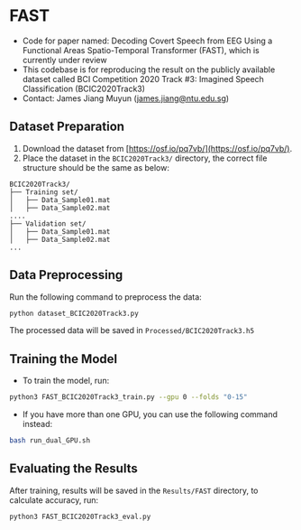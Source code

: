 # FAST
- Code for paper named: Decoding Covert Speech from EEG Using a Functional Areas Spatio-Temporal Transformer (FAST), which is currently under review
- This codebase is for reproducing the result on the publicly available dataset called BCI Competition 2020 Track #3: Imagined Speech Classification (BCIC2020Track3)
- Contact: James Jiang Muyun (james.jiang@ntu.edu.sg)

## Dataset Preparation
1. Download the dataset from [https://osf.io/pq7vb/](https://osf.io/pq7vb/).
2. Place the dataset in the `BCIC2020Track3/` directory, the correct file structure should be the same as below:
```
BCIC2020Track3/
├── Training set/
│   ├── Data_Sample01.mat
│   ├── Data_Sample02.mat
....
├── Validation set/
│   ├── Data_Sample01.mat
│   ├── Data_Sample02.mat
...
```

## Data Preprocessing
Run the following command to preprocess the data:
```bash
python dataset_BCIC2020Track3.py
```
The processed data will be saved in `Processed/BCIC2020Track3.h5`

## Training the Model
- To train the model, run:
```bash
python3 FAST_BCIC2020Track3_train.py --gpu 0 --folds "0-15"
```
- If you have more than one GPU, you can use the following command instead:
```bash
bash run_dual_GPU.sh
```

## Evaluating the Results
After training, results will be saved in the `Results/FAST` directory, to calculate accuracy, run:
```bash
python3 FAST_BCIC2020Track3_eval.py
```
